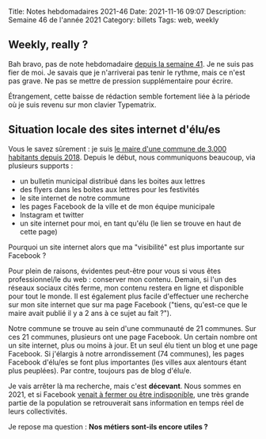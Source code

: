 Title: Notes hebdomadaires 2021-46
Date: 2021-11-16 09:07
Description: Semaine 46 de l'année 2021
Category: billets
Tags: web, weekly

## Weekly, really ?

Bah bravo, pas de note hebdomadaire [depuis la semaine 41]({filename}2021-41.md). Je ne suis pas fier de moi. Je savais que je n'arriverai pas tenir le rythme, mais ce n'est pas grave. Ne pas se mettre de pression supplémentaire pour écrire.

Étrangement, cette baisse de rédaction semble fortement liée à la période où je suis revenu sur mon clavier Typematrix.

## Situation locale des sites internet d'élu/es

Vous le savez sûrement : je suis [le maire d'une commune de 3.000 habitants depuis 2018]({filename}pourquoi-et-comment-je-suis-devenu-le-maire-de-ma-commune.md).
Depuis le début, nous communiquons beaucoup, via plusieurs supports :
* un bulletin municipal distribué dans les boites aux lettres
* des flyers dans les boites aux lettres pour les festivités
* le site internet de notre commune
* les pages Facebook de la ville et de mon équipe municipale
* Instagram et twitter
* un site internet pour moi, en tant qu'élu (le lien se trouve en haut de cette page)

Pourquoi un site internet alors que ma "visibilité" est plus importante sur Facebook ?

Pour plein de raisons, évidentes peut-être pour vous si vous êtes professionnel/le du web : conserver mon contenu. Demain, si l'un des réseaux sociaux cités ferme, mon contenu restera en ligne et disponible pour tout le monde.
Il est également plus facile d'effectuer une recherche sur mon site internet que sur ma page Facebook ("tiens, qu'est-ce que le maire avait publié il y a 2 ans à ce sujet au fait ?").

Notre commune se trouve au sein d'une communauté de 21 communes. Sur ces 21 communes, plusieurs ont une page Facebook. Un certain nombre ont un site internet, plus ou moins à jour. Et un seul élu tient un blog et une page Facebook.
Si j'élargis à notre arrondissement (74 communes), les pages Facebook d'élu/es se font plus importantes (les villes aux alentours étant plus peuplées). Par contre, toujours pas de blog d'élu/e.

Je vais arrêter là ma recherche, mais c'est **décevant**. Nous sommes en 2021, et si Facebook [venait à fermer ou être indisponible]({filename}2021-40.md), une très grande partie de la population se retrouverait sans information en temps réel de leurs collectivités.

Je repose ma question : **Nos métiers sont-ils encore utiles ?**
